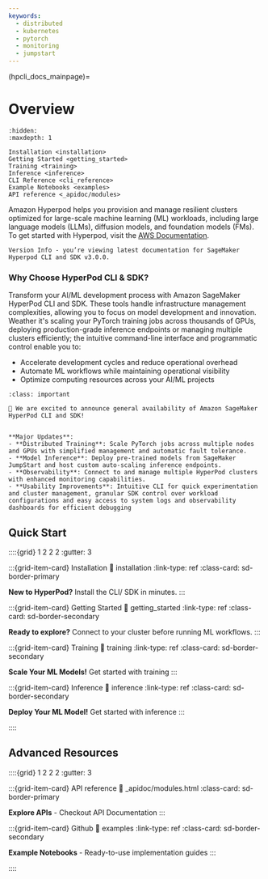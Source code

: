 ```yaml
---
keywords:
  - distributed
  - kubernetes
  - pytorch
  - monitoring
  - jumpstart
---
```


(hpcli_docs_mainpage)=

# Overview

```{toctree}
:hidden:
:maxdepth: 1

Installation <installation>
Getting Started <getting_started>
Training <training>
Inference <inference>
CLI Reference <cli_reference>
Example Notebooks <examples>
API reference <_apidoc/modules>
```


Amazon Hyperpod helps you provision and manage resilient clusters optimized for large-scale machine learning (ML) workloads, including large language models (LLMs), diffusion models, and foundation models (FMs).
To get started with Hyperpod, visit the [AWS Documentation](https://docs.aws.amazon.com/sagemaker/latest/dg/hyperpod.html).


```{note}
Version Info - you’re viewing latest documentation for SageMaker Hyperpod CLI and SDK v3.0.0.
```

### Why Choose HyperPod CLI & SDK?

Transform your AI/ML development process with Amazon SageMaker HyperPod CLI and SDK. These tools handle infrastructure management complexities, allowing you to focus on model development and innovation. Weather it's scaling your PyTorch training jobs across thousands of GPUs, deploying production-grade inference endpoints or managing multiple clusters efficiently; the intuitive command-line interface and programmatic control enable you to:
- Accelerate development cycles and reduce operational overhead
- Automate ML workflows while maintaining operational visibility
- Optimize computing resources across your AI/ML projects


```{admonition} What's New
:class: important

🚀 We are excited to announce general availability of Amazon SageMaker HyperPod CLI and SDK!


**Major Updates**:
- **Distributed Training**: Scale PyTorch jobs across multiple nodes and GPUs with simplified management and automatic fault tolerance.
- **Model Inference**: Deploy pre-trained models from SageMaker JumpStart and host custom auto-scaling inference endpoints.
- **Observability**: Connect to and manage multiple HyperPod clusters with enhanced monitoring capabilities.
- **Usability Improvements**: Intuitive CLI for quick experimentation and cluster management, granular SDK control over workload configurations and easy access to system logs and observability dashboards for efficient debugging

```

## Quick Start


::::{grid} 1 2 2 2
:gutter: 3

:::{grid-item-card} Installation
:link: installation
:link-type: ref
:class-card: sd-border-primary

**New to HyperPod?** Install the CLI/ SDK in minutes.
:::

:::{grid-item-card} Getting Started
:link: getting_started
:link-type: ref
:class-card: sd-border-secondary

**Ready to explore?** Connect to your cluster before running ML workflows.
:::

:::{grid-item-card} Training
:link: training
:link-type: ref
:class-card: sd-border-secondary

**Scale Your ML Models!** Get started with training
:::

:::{grid-item-card} Inference
:link: inference
:link-type: ref
:class-card: sd-border-secondary

**Deploy Your ML Model!** Get started with inference
:::

::::

## Advanced Resources

::::{grid} 1 2 2 2
:gutter: 3

:::{grid-item-card} API reference
:link: _apidoc/modules.html
:class-card: sd-border-primary

**Explore APIs** - Checkout API Documentation
:::

:::{grid-item-card} Github
:link: examples
:link-type: ref
:class-card: sd-border-secondary

**Example Notebooks** - Ready-to-use implementation guides
:::

::::
